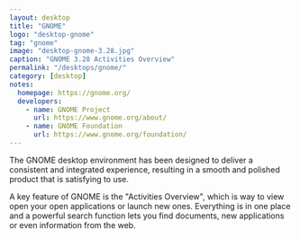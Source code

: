 ```yaml
---
layout: desktop
title: "GNOME"
logo: "desktop-gnome"
tag: "gnome"
image: "desktop-gnome-3.28.jpg"
caption: "GNOME 3.28 Activities Overview"
permalink: "/desktops/gnome/"
category: [desktop]
notes:
  homepage: https://gnome.org/
  developers:
    - name: GNOME Project
      url: https://www.gnome.org/about/
    - name: GNOME Foundation
      url: https://www.gnome.org/foundation/
---
```


The GNOME desktop environment has been designed to deliver a consistent and integrated experience, resulting in a smooth and polished product that is satisfying to use.

A key feature of GNOME is the "Activities Overview", which is way to view open your open applications or launch new ones. Everything is in one place and a powerful search function lets you find documents, new applications or even information from the web.